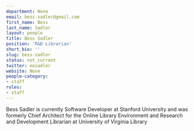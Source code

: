 ```yaml
---
department: None
email: bess.sadler@gmail.com
first_name: Bess
last_name: Sadler
layout: people
title: Bess Sadler
position: 'R&D Librarian'
short_bio: ''
slug: bess-sadler
status: not_current
twitter: eosadler
website: None
people-category:
- staff
roles:
- staff
---
```


Bess Sadler is currently Software Developer at Stanford University and was formerly Chief Architect for the Online Library Environment and Research and Development Librarian at University of Virginia Library
